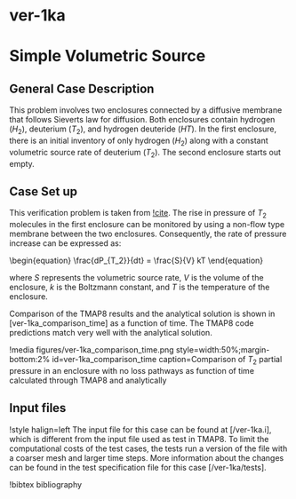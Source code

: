 # ver-1ka

# Simple Volumetric Source

## General Case Description

This problem involves two enclosures connected by a diffusive membrane that follows Sieverts law for diffusion. Both enclosures contain hydrogen ($H_2$), deuterium ($T_2$), and hydrogen deuteride ($HT$). In the first enclosure, there is an initial inventory of only hydrogen ($H_2$) along with a constant volumetric source rate of deuterium ($T_2$). The second enclosure starts out empty.

## Case Set up

This verification problem is taken from [!cite](longhurst1992verification). 
The rise in pressure of $T_2$ molecules in the first enclosure can be monitored by using a non-flow type membrane between the two enclosures. Consequently, the rate of pressure increase can be expressed as:

\begin{equation}
\frac{dP_{T_2}}{dt} = \frac{S}{V} kT
\end{equation}

where $S$ represents the volumetric source rate, $V$ is the volume of the enclosure, $k$ is the Boltzmann constant, and $T$ is the temperature of the enclosure.

Comparison of the TMAP8 results and the analytical solution is shown in
[ver-1ka_comparison_time] as a function of time. The TMAP8 code predictions match very well with the analytical solution.

!media figures/ver-1ka_comparison_time.png
    style=width:50%;margin-bottom:2%
    id=ver-1ka_comparison_time
    caption=Comparison of $T_2$ partial pressure in an enclosure with no loss pathways as function of time calculated through TMAP8 and analytically

## Input files

!style halign=left
The input file for this case can be found at [/ver-1ka.i], which is different from the input file used as test in TMAP8. To limit the computational costs of the test cases, the tests run a version of the file with a coarser mesh and larger time steps. More information about the changes can be found in the test specification file for this case [/ver-1ka/tests].

!bibtex bibliography